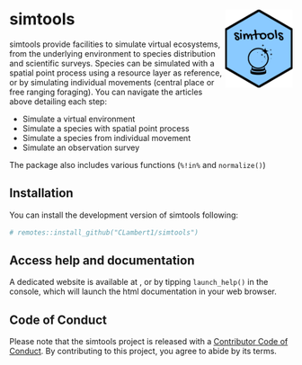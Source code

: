 
<!-- README.md is generated from README.Rmd. Please edit that file -->

# simtools <img src="man/figures/logo.png" align="right" height="139" />

<!-- badges: start -->
<!-- badges: end -->

simtools provide facilities to simulate virtual ecosystems, from the
underlying environment to species distribution and scientific surveys.
Species can be simulated with a spatial point process using a resource
layer as reference, or by simulating individual movements (central place
or free ranging foraging). You can navigate the articles above detailing
each step:

- Simulate a virtual environment
- Simulate a species with spatial point process
- Simulate a species from individual movement
- Simulate an observation survey

The package also includes various functions (`%!in%` and `normalize()`)

## Installation

You can install the development version of simtools following:

``` r
# remotes::install_github("CLambert1/simtools")
```

## Access help and documentation

A dedicated website is available at , or by tipping `launch_help()` in
the console, which will launch the html documentation in your web
browser.

## Code of Conduct

Please note that the simtools project is released with a [Contributor
Code of
Conduct](https://contributor-covenant.org/version/2/1/CODE_OF_CONDUCT.html).
By contributing to this project, you agree to abide by its terms.
